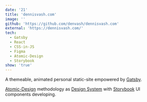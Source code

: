 ```yaml
---
date: '21'
title: 'dennisvash.com'
image: ''
github: 'https://github.com/denvash/dennisvash.com'
external: 'https://dennisvash.com/'
tech:
  - Gatsby
  - React
  - CSS-in-JS
  - Figma
  - Atomic-Design
  - Storybook
show: 'true'
---
```


A themeable, animated personal static-site empowered by [Gatsby](https://www.gatsbyjs.org/).

[Atomic-Design](https://bradfrost.com/blog/post/atomic-web-design/) methodology as [Design System](https://www.wikiwand.com/en/Systems_design) with [Storybook](https://storybook.js.org/) UI components developing.
